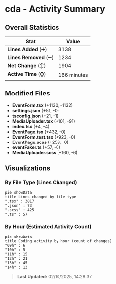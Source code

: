 # cda - Activity Summary 

## Overall Statistics

| Stat                   | Value                                                             |
| ---------------------- | ----------------------------------------------------------------- |
| **Lines Added** (➕)   | 3138                                          |
| **Lines Removed** (➖) | 1234                                        |
| **Net Change** (↕)    | 1904                |
| **Active Time** (⌚)   | 166 minutes |


## Modified Files
- **EventForm.tsx** (+1130, -1132)
- **settings.json** (+51, -0)
- **tsconfig.json** (+21, -1)
- **MediaUploader.tsx** (+101, -91)
- **index.tsx** (+4, -4)
- **EventPage.tsx** (+432, -0)
- **EventForm.test.tsx** (+923, -0)
- **EventPage.scss** (+259, -0)
- **eventFaker.ts** (+57, -0)
- **MediaUploader.scss** (+160, -6)

## Visualizations

### By File Type (Lines Changed)

```mermaid
pie showData
title Lines changed by file type
".tsx" : 3817
".json" : 73
".scss" : 425
".ts" : 57
```

### By Hour (Estimated Activity Count)

```mermaid
pie showData
title Coding activity by hour (count of changes)
"09h" : 6
"10h" : 5
"11h" : 15
"12h" : 21
"13h" : 45
"14h" : 13
```


> **Last Updated:** 02/10/2025, 14:28:37